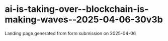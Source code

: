# ai-is-taking-over--blockchain-is-making-waves--2025-04-06-30v3b
Landing page generated from form submission on 2025-04-06
